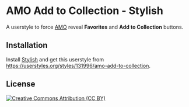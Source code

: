 # AMO Add to Collection - Stylish

A userstyle to force [AMO](https://addons.mozilla.org/) reveal **Favorites** and **Add to Collection** buttons.

## Installation
Install [Stylish](https://userstyles.org/help/stylish) and get this userstyle from https://userstyles.org/styles/131996/amo-add-to-collection.

## License
[![Creative Commons Attribution (CC BY)](https://licensebuttons.net/l/by/4.0/88x31.png)](https://creativecommons.org/licenses/by/4.0/)
